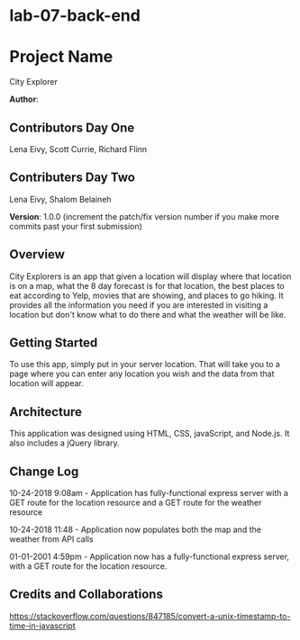 # lab-07-back-end


# Project Name
City Explorer

**Author**: 
## Contributors Day One
Lena Eivy, Scott Currie, Richard Flinn

## Contributers Day Two
Lena Eivy, Shalom Belaineh

**Version**: 1.0.0 (increment the patch/fix version number if you make more commits past your first submission)

## Overview
City Explorers is an app that given a location will display where that location is on a map, what the 8 day forecast is for that location, the best places to eat according to Yelp, movies that are showing, and places to go hiking. It provides all the information you need if you are interested in visiting a location but don't know what to do there and what the weather will be like.

## Getting Started
To use this app, simply put in your server location. That will take you to a page where you can enter any location you wish and the data from that location will appear.

## Architecture
This application was designed using HTML, CSS, javaScript, and Node.js. It also includes a jQuery library.

## Change Log
10-24-2018 9:08am - Application has fully-functional express server with a GET route for the location resource and a GET route for the weather resource

10-24-2018 11:48 - Application now populates both the map and the weather from API calls

<!-- Use this area to document the iterative changes made to your application as each feature is successfully implemented. Use time stamps. Here's an examples: -->

01-01-2001 4:59pm - Application now has a fully-functional express server, with a GET route for the location resource.

## Credits and Collaborations
https://stackoverflow.com/questions/847185/convert-a-unix-timestamp-to-time-in-javascript